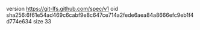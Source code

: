 version https://git-lfs.github.com/spec/v1
oid sha256:6f61e54ad469c6cabf9e8c647ce714a2fede6aea84a8666efc9eb1f4d774e634
size 33
